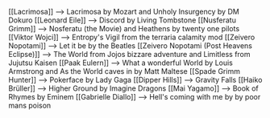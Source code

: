 [[Lacrimosa]] --> Lacrimosa by Mozart and Unholy Insurgency by DM Dokuro
[[Leonard Eile]] --> Discord by Living Tombstone
[[Nusferatu Grimm]] --> Nosferatu (the Movie) and Heathens by twenty one pilots
[[Viktor Wojci]] --> Entropy's Vigil from the terraria calamity mod
[[Zeivero Nopotami]] --> Let it be by the Beatles
[[Zeivero Nopotami (Post Heavens Eclipse)]] --> The World from Jojos bizzare adventure and Limitless from Jujutsu Kaisen
[[Paak Eulern]] --> What a wonderful World by Louis Armstrong and As the World caves in by Matt Maltese
[[Spade Grimm Hunter]] --> Pokerface by Lady Gaga
[[Dipper Hills]] --> Gravity Falls
[[Haiko Brüller]] --> Higher Ground by Imagine Dragons
[[Mai Yagamo]] --> Book of Rhymes by Eminem
[[Gabrielle Diallo]] --> Hell's coming with me by by poor mans poison
